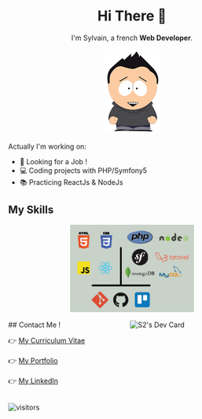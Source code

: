 
<h1 align=center>Hi There 👋</h1>

<p align=center>
  I'm Sylvain, a french <strong>Web Developer</strong>.
</p>
<p align=center>
<img src="https://github.com/S2LF/S2LF/blob/master/moi.png"></img>
</p>

Actually I'm working on: 

* :briefcase: Looking for a Job !
* :computer: Coding projects with PHP/Symfony5
* :books: Practicing ReactJs & NodeJs

## My Skills
<p align=center>
<img src="https://github.com/S2LF/S2LF/blob/master/image.png" width="50%"></img>
</p>
<a href="https://app.daily.dev/LF"><img src="https://api.daily.dev/devcards/9917940ff5c6461c9d98c4aa43abb8bc.png?r=tel" width="256" align="right" alt="S2's Dev Card"/></a>
## Contact Me !

:point_right: [My Curriculum Vitae](CVSylvainALLAIN.pdf)<br><br>
:point_right: [My Portfolio](https://www.sylvainallain.fr)<br><br>
:point_right: [My LinkedIn](https://www.linkedin.com/in/sylvain-allain)<br><br>

![visitors](https://visitor-badge.glitch.me/badge?page_id=S2LF.S2LF)

<!--
## My Projects

:point_right: **Portfolio** : [sylvainallain.fr](https://www.sylvainallain.fr)
<p align=center>
<img src="https://github.com/S2LF/S2LF/blob/master/MonSite.png" width="50%"></img>
</p>

:point_right: **Tof'Box** : [tofbox.sylvainallain.fr](https://www.tofbox.sylvainallain.fr)
<p align=center>
<img src="https://github.com/S2LF/S2LF/blob/master/tofbox.png" width="50%"></img>
</p>

:point_right: **Joël ALLAIN Photos** : [joelallainphotos.fr](https://joelallainphotos.fr)
<p align=center>
<img src="https://github.com/S2LF/S2LF/blob/master/joelallainphotos.png" width="50%"></img>
</p>
-->

<!--
**S2LF/S2LF** is a ✨ _special_ ✨ repository because its `README.md` (this file) appears on your GitHub profile.

Here are some ideas to get you started:

- 🔭 I’m currently working on ...
- 🌱 I’m currently learning ...
- 👯 I’m looking to collaborate on ...
- 🤔 I’m looking for help with ...
- 💬 Ask me about ...
- 📫 How to reach me: ...
- 😄 Pronouns: ...
- ⚡ Fun fact: ...
-->
